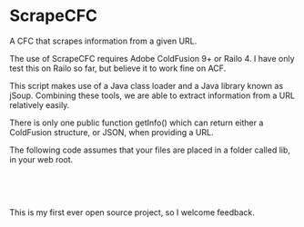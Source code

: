 ScrapeCFC
=========

A CFC that scrapes information from a given URL.

The use of ScrapeCFC requires Adobe ColdFusion 9+ or Railo 4. I have only test this on Railo so far, but believe it to work fine on ACF.

This script makes use of a Java class loader and a Java library known as jSoup. Combining these tools, we are able to extract information from a URL relatively easily.

There is only one public function getInfo() which can return either a ColdFusion structure, or JSON, when providing a URL.

The following code assumes that your files are placed in a folder called lib, in your web root.

<pre>
<cfparam name="url.url" type="string" default="" />
<cfset scrape = new lib.scrape() />
<cfdump var="#scrape.getData(url.url, "json")#" />
</pre>

This is my first ever open source project, so I welcome feedback.
